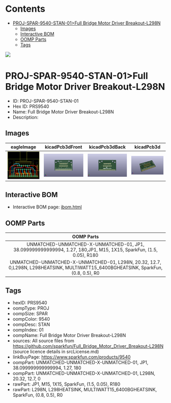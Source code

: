 



Contents
========

* [PROJ-SPAR-9540-STAN-01>Full Bridge Motor Driver Breakout-L298N](#proj-spar-9540-stan-01full-bridge-motor-driver-breakout-l298n)
	* [Images](#images)
	* [Interactive BOM](#interactive-bom)
	* [OOMP Parts](#oomp-parts)
	* [Tags](#tags)
  
![][im]
# PROJ-SPAR-9540-STAN-01>Full Bridge Motor Driver Breakout-L298N

- ID: PROJ-SPAR-9540-STAN-01
- Hex ID: PRS9540
- Name: Full Bridge Motor Driver Breakout-L298N
- Description: 

## Images
  
  

|eagleImage|kicadPcb3dFront|kicadPcb3dBack|kicadPcb3d|
| :---: | :---: | :---: | :---: |
|[![eagleImage](eagleImage_140.png)](eagleImage_600.png)|[![kicadPcb3dFront](kicadPcb3dFront_140.png)](kicadPcb3dFront_600.png)|[![kicadPcb3dBack](kicadPcb3dBack_140.png)](kicadPcb3dBack_600.png)|[![kicadPcb3d](kicadPcb3d_140.png)](kicadPcb3d_600.png)|

## Interactive BOM

- Interactive BOM page: [ibom.html](kicad/bom/ibom.html)

## OOMP Parts
  

|OOMP Parts|
| :---: |
|UNMATCHED-UNMATCHED-X-UNMATCHED-01, JP1, 38.099999999999994, 1.27, 180,JP1, M15, 1X15, SparkFun, (1.5, 0.05), R180|
|UNMATCHED-UNMATCHED-X-UNMATCHED-01, L298N, 20.32, 12.7, 0,L298N, L298HEATSINK, MULTIWATT15_6400BGHEATSINK, SparkFun, (0.8, 0.5), R0|

## Tags

- hexID: PRS9540
- oompType: PROJ
- oompSize: SPAR
- oompColor: 9540
- oompDesc: STAN
- oompIndex: 01
- oompName: Full Bridge Motor Driver Breakout-L298N
- sources: All source files from https://github.com/sparkfun/Full_Bridge_Motor_Driver_Breakout-L298N (source licence details in srcLicense.md)
- linkBuyPage: https://www.sparkfun.com/products/9540
- oompPart: UNMATCHED-UNMATCHED-X-UNMATCHED-01, JP1, 38.099999999999994, 1.27, 180
- oompPart: UNMATCHED-UNMATCHED-X-UNMATCHED-01, L298N, 20.32, 12.7, 0
- rawPart: JP1, M15, 1X15, SparkFun, (1.5, 0.05), R180
- rawPart: L298N, L298HEATSINK, MULTIWATT15_6400BGHEATSINK, SparkFun, (0.8, 0.5), R0



[im]: kicadPcb3d_450.png
